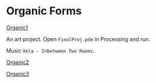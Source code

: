 # Organic Forms

[Organic1](https://i.imgur.com/352oLEr.png)

An art project. Open `FinalProj.pde` in Processing and run.

Music `Xela - Inbetween Two Rooms`.

[Organic2](https://i.imgur.com/1q0SVwo.png)

[Organic3](https://i.imgur.com/U1ldTfo.png)
